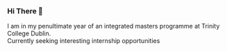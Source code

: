  ### Hi There 👋
 I am in my penultimate year of an integrated masters programme at Trinity College Dublin.
 <br />
 Currently seeking interesting internship opportunities 
<!--src="https://github-readme-stats.vercel.app/api/top-langs/?username=alantrivandrum&theme=<THEME_NAME>" /-->

<!--<img height="180em" src="https://github-readme-stats.vercel.app/api?username=Alantrivandrum&show_icons=true&hide_border=true&&count_private=false&include_all_commits=true" />-->

<!--![visitors](https://visitor-badge.glitch.me/badge?page_id=${alantrivandrum}.${PayPal_Project})-->
<!--
**Alantrivandrum/Alantrivandrum** is a ✨ _special_ ✨ repository because its `README.md` (this file) appears on your GitHub profile.

Here are some ideas to get you started:

- 🔭 I’m currently working on ...
- 🌱 I’m currently learning ...
- 👯 I’m looking to collaborate on ...
- 🤔 I’m looking for help with ...
- 💬 Ask me about ...
- 📫 How to reach me: ...
- 😄 Pronouns: ...
- ⚡ Fun fact: ...
-->
